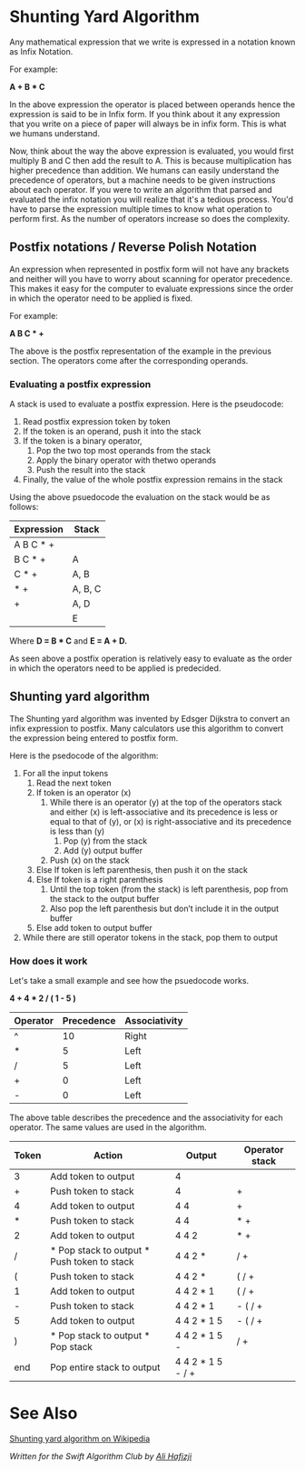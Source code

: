 # Shunting Yard Algorithm

Any mathematical expression that we write is expressed in a notation known as Infix Notation.

For example:

**A + B * C**

In the above expression the operator is placed between operands hence the expression is said to be in Infix form.
If you think about it any expression that you write on a piece of paper will always be in infix form. This is what we humans understand.

Now, think about the way the above expression is evaluated, you would first multiply B and C then add the result to A. This is because multiplication has
higher precedence than addition. We humans can easily understand the precedence of operators, but a machine needs to be given instructions about each operator. If you were to 
write an algorithm that parsed and evaluated the infix notation you will realize that it's a tedious process. You'd have to parse the expression
multiple times to know what operation to perform first. As the number of operators increase so does the complexity.

##  Postfix notations / Reverse Polish Notation 

An expression when represented in postfix form will not have any brackets and neither will you have to worry about scanning for operator precedence. This makes it easy for the computer to evaluate
expressions since the order in which the operator need to be applied is fixed.

For example:

**A B C * +**

The above is the postfix representation of the example in the previous section. The operators come after the corresponding operands.

### Evaluating a postfix expression

A stack is used to evaluate a postfix expression. Here is the pseudocode:

1. Read postfix expression token by token
2. If the token is an operand, push it into the stack
3. If the token is a binary operator,
    1. Pop the two top most operands from the stack
    2. Apply the binary operator with thetwo operands
    3. Push the result into the stack
4. Finally, the value of the whole postfix
   expression remains in the stack

Using the above psuedocode the evaluation on the stack would be as follows:

| Expression    | Stack   |
| ------------- | --------|
| A B C * +     |         |
| B C * +       | A       |
| C * +         | A, B    |
| * +           | A, B, C |
| +             | A, D    |
|               | E       |

Where **D = B * C** and **E = A + D.**

As seen above a postfix operation is relatively easy to evaluate as the order in which the operators need to be applied is predecided.

## Shunting yard algorithm

The Shunting yard algorithm was invented by Edsger Dijkstra to convert an infix expression to postfix. Many calculators use this algorithm to convert the expression being entered to postfix form.

Here is the psedocode of the algorithm:

1. For all the input tokens
    1. Read the next token
    2. If token is an operator (x)
        1. While there is an operator (y) at the top of the operators stack and either (x) is left-associative and its precedence is less or equal to that of (y), or (x) is right-associative and its precedence is less than (y)
            1. Pop (y) from the stack
            2. Add (y) output buffer
        2. Push (x) on the stack
    3. Else If token is left parenthesis, then push it on the stack
    4. Else If token is a right parenthesis
        1. Until the top token (from the stack) is left parenthesis, pop from the stack to the output buffer
        2. Also pop the left parenthesis but don’t include it in the output buffer
    7. Else add token to output buffer
2. While there are still operator tokens in the stack, pop them to output

### How does it work

Let's take a small example and see how the psuedocode works. 

**4 + 4 * 2 / ( 1 - 5 )**

| Operator | Precedence   | Associativity   |
| ---------| -------------| ----------------|
| ^        | 10           | Right           |
| *        | 5            | Left            |
| /        | 5            | Left            |
| +        | 0            | Left            |
| -        | 0            | Left            |

The above table describes the precedence and the associativity for each operator. The same values are used in the algorithm.

| Token | Action                                      | Output            | Operator stack |
|-------|---------------------------------------------|-------------------|----------------|
| 3     | Add token to output                         | 4                 |                |
| +     | Push token to stack                         | 4                 | +              |
| 4     | Add token to output                         | 4 4               | +              |
| *     | Push token to stack                         | 4 4               | * +            |
| 2     | Add token to output                         | 4 4 2             | * +            |
| /     | * Pop stack to output * Push token to stack | 4 4 2 *           | / +            |
| (     | Push token to stack                         | 4 4 2 *           | ( / +          |
| 1     | Add token to output                         | 4 4 2 * 1         | ( / +          |
| -     | Push token to stack                         | 4 4 2 * 1         | - ( / +        |
| 5     | Add token to output                         | 4 4 2 * 1 5       | - ( / +        |
| )     | * Pop stack to output * Pop stack           | 4 4 2 * 1 5 -     | /  +           |
| end   | Pop entire stack to output                  | 4 4 2 * 1 5 - / + |                |


# See Also

[Shunting yard algorithm on Wikipedia](https://en.wikipedia.org/wiki/Shunting-yard_algorithm)

*Written for the Swift Algorithm Club by [Ali Hafizji](http://www.github.com/aliHafizji)*